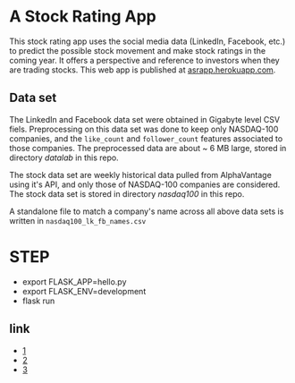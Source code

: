 # A Stock Rating App

This stock rating app uses the social media data (LinkedIn, Facebook, etc.) to predict the possible stock movement and make stock ratings in the coming year. It offers a perspective and reference to investors when they are trading stocks. This web app is published at [asrapp.herokuapp.com](http://asrapp.herokuapp.com/).

## Data set
The LinkedIn and Facebook data set were obtained in Gigabyte level CSV fiels. Preprocessing on this data set was done to keep only NASDAQ-100 companies, and the `like_count` and `follower_count` features associated to those companies. The preprocessed data are about ~ 6 MB large, stored in directory _datalab_ in this repo.

The stock data set are weekly historical data pulled from AlphaVantage using it's API, and only those of NASDAQ-100 companies are considered. The stock data set is stored in directory _nasdaq100_ in this repo.

A standalone file to match a company's name across all above data sets is written in `nasdaq100_lk_fb_names.csv`



# STEP
* export FLASK_APP=hello.py
* export FLASK_ENV=development
* flask run
## link
* [1](https://stackoverflow.com/questions/46698134/how-to-post-the-output-result-on-the-same-page-in-flask-app)
* [2](https://stackoverflow.com/questions/37211791/flask-post-to-the-same-page)
* [3](https://flask.palletsprojects.com/en/1.1.x/quickstart/)

